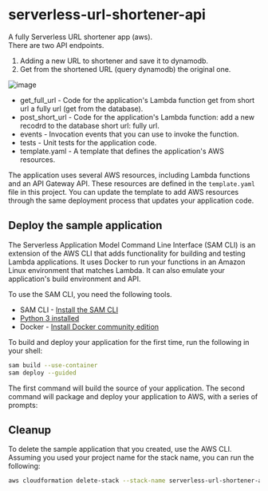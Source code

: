 # serverless-url-shortener-api

A fully Serverless URL shortener app (aws).<br>
There are two API endpoints.<br>
1. Adding a new URL to shortener and save it to dynamodb.<br>
2. Get from the shortened URL (query dynamodb) the original one.<br>

![image](https://user-images.githubusercontent.com/61663422/224678039-2a0f5542-2d4d-4672-8374-0a0c25f5a673.png)

- get_full_url - Code for the application's Lambda function get from short url a fully url (get from the database).
- post_short_url - Code for the application's Lambda function: add a new recodrd to the database short url: fully url.
- events - Invocation events that you can use to invoke the function.
- tests - Unit tests for the application code. 
- template.yaml - A template that defines the application's AWS resources.

The application uses several AWS resources, including Lambda functions and an API Gateway API. These resources are defined in the `template.yaml` file in this project. You can update the template to add AWS resources through the same deployment process that updates your application code.

## Deploy the sample application

The Serverless Application Model Command Line Interface (SAM CLI) is an extension of the AWS CLI that adds functionality for building and testing Lambda applications. It uses Docker to run your functions in an Amazon Linux environment that matches Lambda. It can also emulate your application's build environment and API.

To use the SAM CLI, you need the following tools.

* SAM CLI - [Install the SAM CLI](https://docs.aws.amazon.com/serverless-application-model/latest/developerguide/serverless-sam-cli-install.html)
* [Python 3 installed](https://www.python.org/downloads/)
* Docker - [Install Docker community edition](https://hub.docker.com/search/?type=edition&offering=community)

To build and deploy your application for the first time, run the following in your shell:

```bash
sam build --use-container
sam deploy --guided
```

The first command will build the source of your application. The second command will package and deploy your application to AWS, with a series of prompts:

## Cleanup

To delete the sample application that you created, use the AWS CLI. Assuming you used your project name for the stack name, you can run the following:

```bash
aws cloudformation delete-stack --stack-name serverless-url-shortener-api
```
